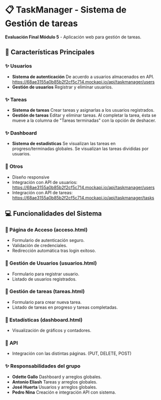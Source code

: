 # 📋 TaskManager - Sistema de Gestión de tareas

**Evaluación Final Módulo 5** - Aplicación web para gestión de tareas.

## 🚀 Características Principales

### ✨ **Usuarios**
- **Sistema de autenticación** De acuerdo a usuarios almacenados en API. https://68ae3155a0b85b2f2cf5c714.mockapi.io/api/taskmanager/users
- **Gestión de usuarios** Registrar y eliminar usuarios.

### ✨ **Tareas**
- **Sistema de tareas** Crear tareas y asignarlas a los usuarios registrados.
- **Gestión de tareas** Editar y eliminar tareas. Al completar la tarea, ésta se mueve a la columna de "Tareas terminadas" con la opción de deshacer.

### ✨ **Dashboard**
- **Sistema de estadísticas** Se visualizan las tareas en progreso/terminadas globales. Se visualizan las tareas divididas por usuarios.

### 🎨 **Otros**
- Diseño responsive
- Integración con API de usuarios: https://68ae3155a0b85b2f2cf5c714.mockapi.io/api/taskmanager/users
- Integración con API de tareas: https://68ae3155a0b85b2f2cf5c714.mockapi.io/api/taskmanager/tasks

## 💻 Funcionalidades del Sistema

### **🔐 Página de Acceso (acceso.html)**
- Formulario de autenticación seguro.
- Validación de credenciales.
- Redirección automática tras login exitoso.

### **👥 Gestión de Usuarios (usuarios.html)**
- Formulario para registrar usuario.
- Listado de usuarios registrados.

### **👥 Gestión de tareas (tareas.html)**
- Formulario para crear nueva tarea.
- Listado de tareas en progreso y tareas completadas.

### **👥 Estadísticas (dashboard.html)**
- Visualización de gráficos y contadores.

### 👥 **API**
- Integración con las distintas páginas. (PUT, DELETE, POST)


### ✨ **Responsabilidades del grupo**
- **Odette Gallo** Dashboard y arreglos globales.
- **Antonio Eliash** Tareas y arreglos globales.
- **José Huerta** Usuarios y arreglos globales.
- **Pedro Nina** Creación e integración API con sistema.


